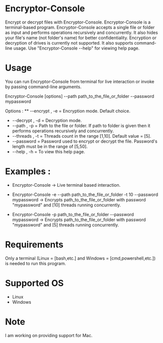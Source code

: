 # Encryptor-Console
Encrypt or decrypt files with Encryptor-Console. Encryptor-Console is a terminal-based program.
Encryptor-Console accepts a single file or folder as input and performs operations recursively and concurrently.
It also hides your file's name (not folder's name) for better confidentiality.
Encryption or decryption of drives is currently not supported.
It also supports command-line usage. Use "Encryptor-Console --help" for viewing help page.
# Usage
You can run Encryptor-Console from terminal for live interaction or invoke by passing command-line arguments.

Encryptor-Console [options] --path path_to_the_file_or_folder --password mypassword
                                               
Options :
** --encrypt , -e   = Encryption mode. Default choice.
* --decrypt , -d   = Decryption mode.
* --path , -p      = Path to the file or folder. If path to folder is given then it performs operations recursively and concurrently.
* --threads , -t   = Threads count in the range [1,10]. Default value = [5].
* --password       = Password used to encrypt or decrypt the file. Password's length must be in the range of [5,50].
* --help , -h      = To view this help page.
# Examples :
* Encryptor-Console                                                                       -> Live terminal based interaction.
* Encryptor-Console -e --path path_to_the_file_or_folder -t 10 --password mypassword      -> Encrypts path_to_the_file_or_folder with password "mypassword" and [10] threads running concurrently.
                                               
* Encryptor-Console -p path_to_the_file_or_folder --password mypassword                   -> Encrypts path_to_the_file_or_folder with password "mypassword" and [5] threads running concurrently.
# Requirements
Only a terminal (Linux = [bash,etc.] and Windows = [cmd,powershell,etc.]) is needed to run this program.
# Supported OS
* Linux
* Windows
# Note
I am working on providing support for Mac.
